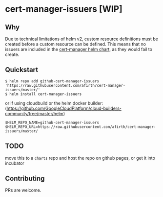 # cert-manager-issuers [WIP]

## Why

Due to technical limitations of helm v2, custom resource definitions must be created before a custom resource can be defined. This means that no issuers are included in the [cert-manager helm chart](https://github.com/helm/charts/tree/master/stable/cert-manager), as they would fail to create.

## Quickstart

``` 
$ helm repo add github-cert-manager-issuers 'https://raw.githubusercontent.com/afirth/cert-manager-issuers/master/'
$ helm install cert-manager-issuers
```

or if using cloudbuild or the helm docker builder: (https://github.com/GoogleCloudPlatform/cloud-builders-community/tree/master/helm)

```
$HELM_REPO_NAME=github-cert-manager-issuers
$HELM_REPO_URL=https://raw.githubusercontent.com/afirth/cert-manager-issuers/master/
```

## TODO

move this to a `charts` repo and host the repo on github pages, or get it into incubator

## Contributing

PRs are welcome.
